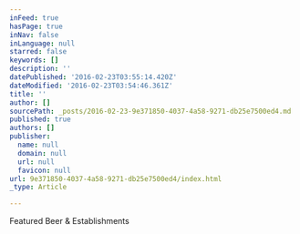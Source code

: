```yaml
---
inFeed: true
hasPage: true
inNav: false
inLanguage: null
starred: false
keywords: []
description: ''
datePublished: '2016-02-23T03:55:14.420Z'
dateModified: '2016-02-23T03:54:46.361Z'
title: ''
author: []
sourcePath: _posts/2016-02-23-9e371850-4037-4a58-9271-db25e7500ed4.md
published: true
authors: []
publisher:
  name: null
  domain: null
  url: null
  favicon: null
url: 9e371850-4037-4a58-9271-db25e7500ed4/index.html
_type: Article

---
```

Featured Beer & Establishments